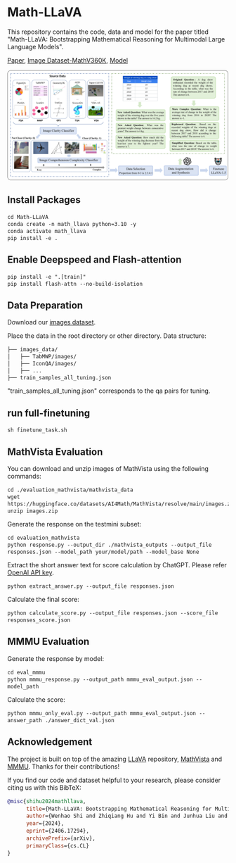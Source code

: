 # Math-LLaVA

This repository contains the code, data and model for the paper titled "Math-LLaVA: Bootstrapping Mathematical Reasoning for Multimodal Large Language Models".

[Paper](http://arxiv.org/abs/2406.17294), [Image Dataset-MathV360K](), [Model](https://huggingface.co/Zhiqiang007/Math-LLaVA/tree/main)

![ex1](pipeline.png)

## Install Packages
```
cd Math-LLaVA
conda create -n math_llava python=3.10 -y
conda activate math_llava
pip install -e .
```
## Enable Deepspeed and Flash-attention
```
pip install -e ".[train]"
pip install flash-attn --no-build-isolation
```

## Data Preparation
Download our [images dataset]().

Place the data in the root directory or other directory.
Data structure:
```
├── images_data/
│   ├── TabMWP/images/
│   ├── IconQA/images/
│   ├── ...
├── train_samples_all_tuning.json
```
"train_samples_all_tuning.json" corresponds to the qa pairs for tuning. 

## run full-finetuning
```
sh finetune_task.sh
```

## MathVista Evaluation
You can download and unzip images of MathVista using the following commands:
```
cd ./evaluation_mathvista/mathvista_data
wget https://huggingface.co/datasets/AI4Math/MathVista/resolve/main/images.zip
unzip images.zip
```
Generate the response on the testmini subset:
```
cd evaluation_mathvista
python response.py --output_dir ./mathvista_outputs --output_file responses.json --model_path your/model/path --model_base None 
```
Extract the short answer text for score calculation by ChatGPT. Please refer [OpenAI API key](https://platform.openai.com/account/api-keys).
```
python extract_answer.py --output_file responses.json
```
Calculate the final score:
```
python calculate_score.py --output_file responses.json --score_file responses_score.json
```

## MMMU Evaluation
Generate the response by model:
```
cd eval_mmmu
python mmmu_response.py --output_path mmmu_eval_output.json --model_path 
```
Calculate the score:
```
python mmmu_only_eval.py --output_path mmmu_eval_output.json --answer_path ./answer_dict_val.json
```
## Acknowledgement
The project is built on top of the amazing [LLaVA](https://github.com/haotian-liu/LLaVA) repository, [MathVista](https://github.com/lupantech/MathVista) and [MMMU](https://github.com/MMMU-Benchmark/MMMU). Thanks for their contributions!


If you find our code and dataset helpful to your research, please consider citing us with this BibTeX:
```bibtex
@misc{shihu2024mathllava,
      title={Math-LLaVA: Bootstrapping Mathematical Reasoning for Multimodal Large Language Models}, 
      author={Wenhao Shi and Zhiqiang Hu and Yi Bin and Junhua Liu and Yang Yang and See-Kiong Ng and Lidong Bing and Roy Ka-Wei Lee},
      year={2024},
      eprint={2406.17294},
      archivePrefix={arXiv},
      primaryClass={cs.CL}
}
```

